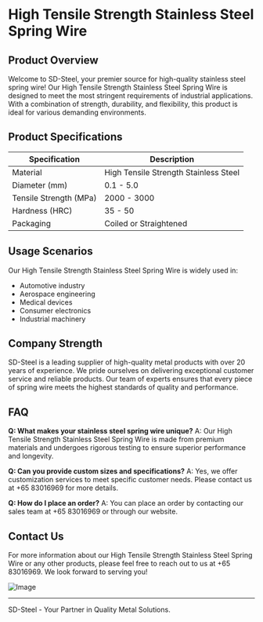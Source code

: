 # High Tensile Strength Stainless Steel Spring Wire

## Product Overview

Welcome to SD-Steel, your premier source for high-quality stainless steel spring wire! Our High Tensile Strength Stainless Steel Spring Wire is designed to meet the most stringent requirements of industrial applications. With a combination of strength, durability, and flexibility, this product is ideal for various demanding environments.

## Product Specifications

| Specification | Description |
|---------------|-------------|
| Material      | High Tensile Strength Stainless Steel |
| Diameter (mm) | 0.1 - 5.0   |
| Tensile Strength (MPa) | 2000 - 3000 |
| Hardness (HRC) | 35 - 50     |
| Packaging     | Coiled or Straightened |

## Usage Scenarios

Our High Tensile Strength Stainless Steel Spring Wire is widely used in:
- Automotive industry
- Aerospace engineering
- Medical devices
- Consumer electronics
- Industrial machinery

## Company Strength

SD-Steel is a leading supplier of high-quality metal products with over 20 years of experience. We pride ourselves on delivering exceptional customer service and reliable products. Our team of experts ensures that every piece of spring wire meets the highest standards of quality and performance.

## FAQ

**Q: What makes your stainless steel spring wire unique?**
A: Our High Tensile Strength Stainless Steel Spring Wire is made from premium materials and undergoes rigorous testing to ensure superior performance and longevity.

**Q: Can you provide custom sizes and specifications?**
A: Yes, we offer customization services to meet specific customer needs. Please contact us at +65 83016969 for more details.

**Q: How do I place an order?**
A: You can place an order by contacting our sales team at +65 83016969 or through our website.

## Contact Us

For more information about our High Tensile Strength Stainless Steel Spring Wire or any other products, please feel free to reach out to us at +65 83016969. We look forward to serving you!

![Image](https://github.com/user-attachments/assets/2567258e-e124-4816-932d-1809bd27ef0b)

---

SD-Steel - Your Partner in Quality Metal Solutions.
